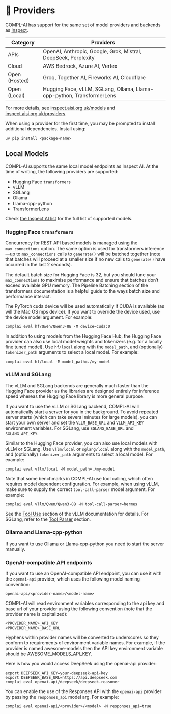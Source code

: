 # 🔌 Providers

COMPL-AI has support for the same set of model providers and backends as [Inspect](https://inspect.aisi.org.uk/models.html). 


| Category         | Providers                                                                 |
|------------------|---------------------------------------------------------------------------|
| APIs             | OpenAI, Anthropic, Google, Grok, Mistral, DeepSeek, Perplexity            |
| Cloud            | AWS Bedrock, Azure AI, Vertex                                                     |
| Open (Hosted)    | Groq, Together AI, Fireworks AI, Cloudflare                               |
| Open (Local)     | Hugging Face, vLLM, SGLang, Ollama, Llama-cpp-python, TransformerLens     |

For more details, see [inspect.aisi.org.uk/models](https://inspect.aisi.org.uk/models.html) and [inspect.aisi.org.uk/providers](https://inspect.aisi.org.uk/providers.html).


When using a provider for the first time, you may be prompted to install additional dependencies. Install using:
```
uv pip install <package-name>
```


## Local Models

COMPL-AI supports the same local model endpoints as Inspect AI. At the time of writing, the following providers are supported:
-  	Hugging Face `transformers`
-   vLLM 
-   SGLang
-   Ollama
-   Llama-cpp-python
-   TransformerLens

Check [the Inspect AI list](https://inspect.aisi.org.uk/providers.html) for the full list of supported models.

### Hugging Face `transformers`

Concurrency for REST API based models is managed using the `max_connections` option. The same option is used for transformers inference—up to `max_connections` calls to `generate()` will be batched together (note that batches will proceed at a smaller size if no new calls to `generate()` have occurred in the last 2 seconds).

The default batch size for Hugging Face is 32, but you should tune your `max_connections` to maximise performance and ensure that batches don’t exceed available GPU memory. The Pipeline Batching section of the transformers documentation is a helpful guide to the ways batch size and performance interact.

The PyTorch cuda device will be used automatically if CUDA is available (as will the Mac OS mps device). If you want to override the device used, use the device model argument. For example:

```
complai eval hf/Qwen/Qwen3-8B -M device=cuda:0
```


In addition to using models from the Hugging Face Hub, the Hugging Face provider can also use local model weights and tokenizers (e.g. for a locally fine tuned model). Use `hf/local` along with the `model_path`, and (optionally) `tokenizer_path` arguments to select a local model. For example:

```
complai eval hf/local -M model_path=./my-model
```


### vLLM and SGLang
The vLLM and SGLang backends are generally much faster than the Hugging Face provider as the libraries are designed entirely for inference speed whereas the Hugging Face library is more general purpose.

If you want to use the vLLM or SGLang backend, COMPL-AI will automatically start a server for you in the background. To avoid repeated server starts (which can take several minutes for large models), you can start your own server and set the `VLLM_BASE_URL` and `VLLM_API_KEY` environment variables. For SGLang, use `SGLANG_BASE_URL` and `SGLANG_API_KEY`.

Similar to the Hugging Face provider, you can also use local models with vLLM or SGLang. Use `vllm/local` or `sglang/local` along with the `model_path`, and (optionally) `tokenizer_path` arguments to select a local model. For example:

```
complai eval vllm/local -M model_path=./my-model
```

Note that some benchmarks in COMPL-AI use tool calling, which often requires model dependent configuration. For example, when using vLLM, make sure to supply the correct `tool-call-parser` model argument. For example: 

```
complai eval vllm/Qwen/Qwen3-8B -M tool-call-parser=hermes
```

See the [Tool Use](https://docs.vllm.ai/en/stable/features/tool_calling.html) section of the vLLM documentation for details. For SGLang, refer to the [Tool Parser](https://docs.sglang.ai/advanced_features/tool_parser.html) section.


### Ollama and Llama-cpp-python
If you want to use Ollama or Llama-cpp-python you need to start the server manually.

### OpenAI-compatible API endpoints
If you want to use an OpenAI-compatible API endpoint, you can use it with the `openai-api` provider, which uses the following model naming convention:
```
openai-api/<provider-name>/<model-name>
```
COMPL-AI will read environment variables corresponding to the api key and base url of your provider using the following convention (note that the provider name is capitalized):
```
<PROVIDER_NAME>_API_KEY
<PROVIDER_NAME>_BASE_URL
```
Hyphens within provider names will be converted to underscores so they conform to requirements of environment variable names. For example, if the provider is named awesome-models then the API key environment variable should be AWESOME_MODELS_API_KEY.

Here is how you would access DeepSeek using the openai-api provider:
```
export DEEPSEEK_API_KEY=your-deepseek-api-key
export DEEPSEEK_BASE_URL=https://api.deepseek.com
complai eval openai-api/deepseek/deepseek-reasoner
```

You can enable the use of the Responses API with the `openai-api` provider by passing the `responses_api` model arg. For example:

```
complai eval openai-api/<provider>/<model> -M responses_api=true
```
